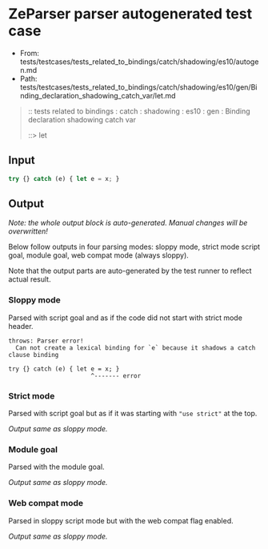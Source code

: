 # ZeParser parser autogenerated test case

- From: tests/testcases/tests_related_to_bindings/catch/shadowing/es10/autogen.md
- Path: tests/testcases/tests_related_to_bindings/catch/shadowing/es10/gen/Binding_declaration_shadowing_catch_var/let.md

> :: tests related to bindings : catch : shadowing : es10 : gen : Binding declaration shadowing catch var
>
> ::> let

## Input


`````js
try {} catch (e) { let e = x; }
`````

## Output

_Note: the whole output block is auto-generated. Manual changes will be overwritten!_

Below follow outputs in four parsing modes: sloppy mode, strict mode script goal, module goal, web compat mode (always sloppy).

Note that the output parts are auto-generated by the test runner to reflect actual result.

### Sloppy mode

Parsed with script goal and as if the code did not start with strict mode header.

`````
throws: Parser error!
  Can not create a lexical binding for `e` because it shadows a catch clause binding

try {} catch (e) { let e = x; }
                       ^------- error
`````

### Strict mode

Parsed with script goal but as if it was starting with `"use strict"` at the top.

_Output same as sloppy mode._

### Module goal

Parsed with the module goal.

_Output same as sloppy mode._

### Web compat mode

Parsed in sloppy script mode but with the web compat flag enabled.

_Output same as sloppy mode._
